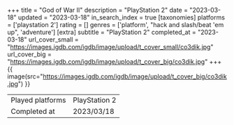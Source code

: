 +++
title = "God of War II"
description = "PlayStation 2"
date = "2023-03-18"
updated = "2023-03-18"
in_search_index = true
[taxonomies]
platforms = ['playstation 2']
rating = []
genres = ['platform', "hack and slash/beat 'em up", 'adventure']
[extra]
subtitle = "PlayStation 2"
completed_at = "2023-03-18"
url_cover_small = "https://images.igdb.com/igdb/image/upload/t_cover_small/co3dik.jpg"
url_cover_big = "https://images.igdb.com/igdb/image/upload/t_cover_big/co3dik.jpg"
+++
{{ image(src="https://images.igdb.com/igdb/image/upload/t_cover_big/co3dik.jpg") }}

|              |            |
| ------------ | ---------- |
| Played platforms    | PlayStation 2 |
| Completed at | 2023/03/18 |


